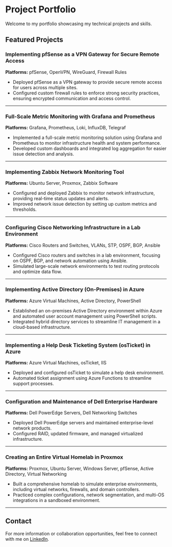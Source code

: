 # Project Portfolio

Welcome to my portfolio showcasing my technical projects and skills.

## Featured Projects

### Implementing pfSense as a VPN Gateway for Secure Remote Access
**Platforms:** pfSense, OpenVPN, WireGuard, Firewall Rules  
- Deployed pfSense as a VPN gateway to provide secure remote access for users across multiple sites.  
- Configured custom firewall rules to enforce strong security practices, ensuring encrypted communication and access control.

---

### Full-Scale Metric Monitoring with Grafana and Prometheus
**Platforms:** Grafana, Prometheus, Loki, InfluxDB, Telegraf  
- Implemented a full-scale metric monitoring solution using Grafana and Prometheus to monitor infrastructure health and system performance.  
- Developed custom dashboards and integrated log aggregation for easier issue detection and analysis.

---

### Implementing Zabbix Network Monitoring Tool
**Platforms:** Ubuntu Server, Proxmox, Zabbix Software  
- Configured and deployed Zabbix to monitor network infrastructure, providing real-time status updates and alerts.  
- Improved network issue detection by setting up custom metrics and thresholds.

---

### Configuring Cisco Networking Infrastructure in a Lab Environment
**Platforms:** Cisco Routers and Switches, VLANs, STP, OSPF, BGP, Ansible  
- Configured Cisco routers and switches in a lab environment, focusing on OSPF, BGP, and network automation using Ansible.  
- Simulated large-scale network environments to test routing protocols and optimize data flow.

---

### Implementing Active Directory (On-Premises) in Azure
**Platforms:** Azure Virtual Machines, Active Directory, PowerShell  
- Established an on-premises Active Directory environment within Azure and automated user account management using PowerShell scripts.  
- Integrated hybrid directory services to streamline IT management in a cloud-based infrastructure.

---

### Implementing a Help Desk Ticketing System (osTicket) in Azure
**Platforms:** Azure Virtual Machines, osTicket, IIS  
- Deployed and configured osTicket to simulate a help desk environment.  
- Automated ticket assignment using Azure Functions to streamline support processes.

---

### Configuration and Maintenance of Dell Enterprise Hardware
**Platforms:** Dell PowerEdge Servers, Dell Networking Switches  
- Deployed Dell PowerEdge servers and maintained enterprise-level network products.  
- Configured RAID, updated firmware, and managed virtualized infrastructure.

---

### Creating an Entire Virtual Homelab in Proxmox
**Platforms:** Proxmox, Ubuntu Server, Windows Server, pfSense, Active Directory, Virtual Networking  
- Built a comprehensive homelab to simulate enterprise environments, including virtual networks, firewalls, and domain controllers.  
- Practiced complex configurations, network segmentation, and multi-OS integrations in a sandboxed environment.

---

## Contact

For more information or collaboration opportunities, feel free to connect with me on [LinkedIn](http://www.linkedin.com/in/mauriccio-santamaria-a18209222).
